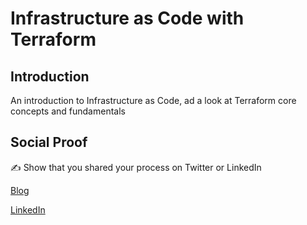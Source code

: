 # Infrastructure as Code with Terraform

## Introduction

An introduction to Infrastructure as Code, ad a look at Terraform core concepts and fundamentals

## Social Proof

✍️ Show that you shared your process on Twitter or LinkedIn

[Blog](https://michaeldurkan.com/2021/12/05/100daysofcloud-day34-terraformfundamentals/)

[LinkedIn](https://www.linkedin.com/posts/michael-durkan-1a72a759_100-days-of-cloud-day-34-infrastructure-activity-6873385126391291904-w692)
